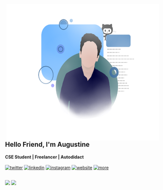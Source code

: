 <img align="right" src="https://github.com/AugustineAykara/augustineaykara/blob/master/illustration.png" width=500px height=450px/>

## Hello Friend, I'm Augustine
#### CSE Student | Freelancer | Autodidact

[<img src='https://image.flaticon.com/icons/svg/145/145812.svg' alt='twitter' height='35'>](https://www.twitter.com/augustineaykara/)  [<img src='https://image.flaticon.com/icons/svg/145/145807.svg' alt='linkedin' height='35'>](https://www.linkedin.com/in/augustineaykara/)  [<img src='https://image.flaticon.com/icons/svg/2111/2111463.svg' alt='instagram' height='35'>](https://www.instagram.com/augustineaykara/)  [<img src='https://image.flaticon.com/icons/svg/841/841364.svg' alt='website' height='35'>](http://augustine.aykara4.com)  [<img src='https://image.flaticon.com/icons/svg/3039/3039377.svg' alt='more' height='35'>](https://augustineaykara.github.io/)

<br/>

<img align="center" src="https://github-readme-stats.vercel.app/api/top-langs/?username=augustineaykara&bg_color=F7F9F9" />
<img align="center" src="https://github-readme-stats.vercel.app/api?username=augustineaykara&count_private=true&show_icons=true&bg_color=F7F9F9" />

<!--
**AugustineAykara/augustineaykara** is a ✨ _special_ ✨ repository because its `README.md` (this file) appears on your GitHub profile.

Here are some ideas to get you started:

- 🔭 I’m currently working on ...
- 🌱 I’m currently learning ...
- 👯 I’m looking to collaborate on ...
- 🤔 I’m looking for help with ...
- 💬 Ask me about ...
- 📫 How to reach me: ...
- 😄 Pronouns: ...
- ⚡ Fun fact: ...
-->
